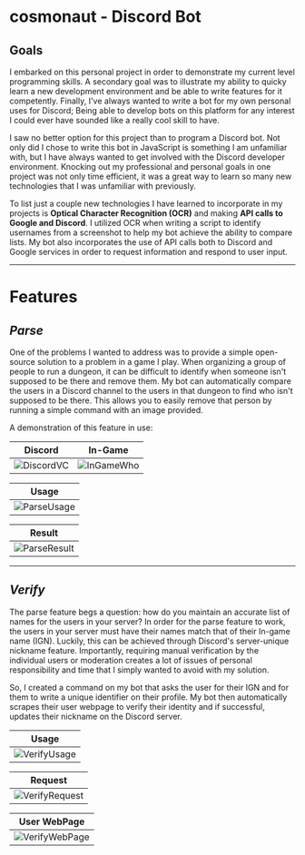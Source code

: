 # cosmonaut - Discord Bot

## Goals
I embarked on this personal project in order to demonstrate my current level programming skills.
A secondary goal was to illustrate my ability to quicky learn a new development environment and be able to write features for it competently.
Finally, I've always wanted to write a bot for my own personal uses for Discord; Being able to develop bots on this platform for any interest I could ever have sounded like a really cool skill to have.

I saw no better option for this project than to program a Discord bot.
Not only did I chose to write this bot in JavaScript is something I am unfamiliar with, but I have always wanted to get involved with the Discord developer environment.
Knocking out my professional and personal goals in one project was not only time efficient, it was a great way to learn so many new technologies that I was unfamiliar with previously.

To list just a couple new technologies I have learned to incorporate in my projects is __Optical Character Recognition (OCR)__ and making __API calls to Google and Discord__. I utilized OCR when writing a script to identify usernames from a screenshot to help my bot achieve the ability to compare lists. My bot also incorporates the use of API calls both to Discord and Google services in order to request information and respond to user input.

***
# Features

## ___Parse___

One of the problems I wanted to address was to provide a simple open-source solution to a problem in a game I play. When organizing a group of people to run a dungeon, it can be difficult to identify when someone isn't supposed to be there and remove them. My bot can automatically compare the users in a Discord channel to the users in that dungeon to find who isn't supposed to be there. This allows you to easily remove that person by running a simple command with an image provided.

A demonstration of this feature in use:

|Discord|In-Game|
|----|----|
|![DiscordVC](https://media.discordapp.net/attachments/1044495816489967626/1062809604158926979/image.png)|![InGameWho](https://media.discordapp.net/attachments/1044495816489967626/1062810992301580328/image.png)|

|Usage|
|----|
|![ParseUsage](https://media.discordapp.net/attachments/1044495816489967626/1062816932966973520/image.png)|

|Result|
|----|
|![ParseResult](https://media.discordapp.net/attachments/1044495816489967626/1062813956965679156/image.png)|

---

## ___Verify___

The parse feature begs a question: how do you maintain an accurate list of names for the users in your server?
In order for the parse feature to work, the users in your server must have their names match that of their In-game name (IGN). 
Luckily, this can be achieved through Discord's server-unique nickname feature.
Importantly, requiring manual verification by the individual users or moderation creates a lot of issues of personal responsibility and time that I simply wanted to avoid with my solution.

So, I created a command on my bot that asks the user for their IGN and for them to write a unique identifier on their profile. My bot then automatically scrapes their user webpage to verify their identity and if successful, updates their nickname on the Discord server.

|Usage|
|----|
|![VerifyUsage](https://media.discordapp.net/attachments/1044495816489967626/1062825424243150898/image.png)|

|Request|
|----|
|![VerifyRequest](https://cdn.discordapp.com/attachments/1044495816489967626/1062824552704516146/image.png)|

|User WebPage|
|----|
|![VerifyWebPage](https://media.discordapp.net/attachments/1044495816489967626/1062828228848390184/image.png)|

